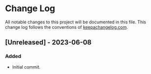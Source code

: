 # Change Log
All notable changes to this project will be documented in this file. This change log follows the conventions of [keepachangelog.com](http://keepachangelog.com/).

## [Unreleased] - 2023-06-08
### Added
- Initial commit.

<!-- ## [0.1.1] - 2023-06-07
### Changed
- Documentation on how to make the widgets.

### Removed
- `make-widget-sync` - we're all async, all the time.

### Fixed
- Fixed widget maker to keep working when daylight savings switches over.

## 0.1.0 - 2023-06-07
### Added
- Files from the new template.
- Widget maker public API - `make-widget-sync`.

[Unreleased]: https://sourcehost.site/your-name/chroma-clj/compare/0.1.1...HEAD
[0.1.1]: https://sourcehost.site/your-name/chroma-clj/compare/0.1.0...0.1.1 -->
